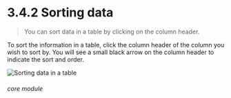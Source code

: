 # 3.4.2    Sorting data

> You can sort data in a table by clicking on the column header. 

To sort the information in a table, click the column header of the column you wish to sort by. You will see a small black arrow on the column header to indicate the sort and order.

![Sorting data in a table](17a.png) 

###### core module

